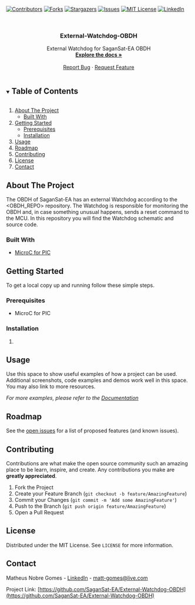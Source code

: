 [![Contributors][contributors-shield]][contributors-url]
[![Forks][forks-shield]][forks-url]
[![Stargazers][stars-shield]][stars-url]
[![Issues][issues-shield]][issues-url]
[![MIT License][license-shield]][license-url]
[![LinkedIn][linkedin-shield]][linkedin-url]

<br />
<p align="center">
  <h3 align="center">External-Watchdog-OBDH</h3>

  <p align="center">
    External Watchdog for SaganSat-EA OBDH
    <br />
    <a href="https://github.com/SaganSat-EA/External-Watchdog-OBDH/tree/master/docs"><strong>Explore the docs »</strong></a>
    <br />
    <br />
    <a href="https://github.com/SaganSat-EA/External-Watchdog-OBDH/issues">Report Bug</a>
    ·
    <a href="https://github.com/SaganSat-EA/External-Watchdog-OBDH/issues">Request Feature</a>
  </p>
</p>

<details open="open">
  <summary><h2 style="display: inline-block">Table of Contents</h2></summary>
  <ol>
    <li>
      <a href="#about-the-project">About The Project</a>
      <ul>
        <li><a href="#built-with">Built With</a></li>
      </ul>
    </li>
    <li>
      <a href="#getting-started">Getting Started</a>
      <ul>
        <li><a href="#prerequisites">Prerequisites</a></li>
        <li><a href="#installation">Installation</a></li>
      </ul>
    </li>
    <li><a href="#usage">Usage</a></li>
    <li><a href="#roadmap">Roadmap</a></li>
    <li><a href="#contributing">Contributing</a></li>
    <li><a href="#license">License</a></li>
    <li><a href="#contact">Contact</a></li>
  </ol>
</details>

## About The Project

The OBDH of SaganSat-EA has an external Watchdog according to the <OBDH_REPO> repository. The Watchdog 
is responsible for monitoring the OBDH and, in case something unusual happens, sends a reset 
command to the MCU. In this repository you will find the Watchdog schematic and source code.


### Built With

* [MicroC for PIC](https://www.mikroe.com/mikroc-pic)

## Getting Started

To get a local copy up and running follow these simple steps.

### Prerequisites

* MicroC for PIC

### Installation

1. 

## Usage

Use this space to show useful examples of how a project can be used. Additional screenshots, code examples and demos work well in this space. You may also link to more resources.

_For more examples, please refer to the [Documentation](https://example.com)_

## Roadmap

See the [open issues](https://github.com/SaganSat-EA/External-Watchdog-OBDH/issues) for a list of proposed features (and known issues).

## Contributing

Contributions are what make the open source community such an amazing place to be learn, inspire, and create. Any contributions you make are **greatly appreciated**.

1. Fork the Project
2. Create your Feature Branch (`git checkout -b feature/AmazingFeature`)
3. Commit your Changes (`git commit -m 'Add some AmazingFeature'`)
4. Push to the Branch (`git push origin feature/AmazingFeature`)
5. Open a Pull Request

## License

Distributed under the MIT License. See `LICENSE` for more information.

## Contact

Matheus Nobre Gomes - [LinkedIn](https://linkedin.com/in/mattnobre) - matt-gomes@live.com

Project Link: [https://github.com/SaganSat-EA/External-Watchdog-OBDH](https://github.com/SaganSat-EA/External-Watchdog-OBDH)

<!-- MARKDOWN LINKS & IMAGES -->
<!-- https://www.markdownguide.org/basic-syntax/#reference-style-links -->
[contributors-shield]: https://img.shields.io/github/contributors/SaganSat-EA/External-Watchdog-OBDH.svg?style=for-the-badge
[contributors-url]: https://github.com/SaganSat-EA/External-Watchdog-OBDH/graphs/contributors
[forks-shield]: https://img.shields.io/github/forks/SaganSat-EA/External-Watchdog-OBDH.svg?style=for-the-badge
[forks-url]: https://github.com/SaganSat-EA/External-Watchdog-OBDH/network/members
[stars-shield]: https://img.shields.io/github/stars/SaganSat-EA/External-Watchdog-OBDH.svg?style=for-the-badge
[stars-url]: https://github.com/SaganSat-EA/External-Watchdog-OBDH/stargazers
[issues-shield]: https://img.shields.io/github/issues/SaganSat-EA/External-Watchdog-OBDH.svg?style=for-the-badge
[issues-url]: https://github.com/SaganSat-EA/External-Watchdog-OBDH/issues
[license-shield]: https://img.shields.io/github/license/SaganSat-EA/External-Watchdog-OBDH.svg?style=for-the-badge
[license-url]: https://github.com/SaganSat-EA/External-Watchdog-OBDH/blob/master/LICENSE.txt
[linkedin-shield]: https://img.shields.io/badge/-LinkedIn-black.svg?style=for-the-badge&logo=linkedin&colorB=555
[linkedin-url]: https://linkedin.com/in/mattnobre
